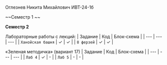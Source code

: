 Оглезнев Никита Михайлович ИВТ-24-1б

~~Семестр 1 ~~

**Семестр 2**


Лабораторные работы с лекций:
| Задание | Код | Блок-схема |
| --- | --- | --- |
| `Ханойская башня` | ✓  | ✓ |
| `8 ферзей` | ✓  | ✓ |


«Зеленая методичка» (вариант 17)
| Задание | Код | Блок-схема |
| --- | --- | --- |
| `Лаб 4` | ✓  | - |
| `Лаб 5` | -  | - |
